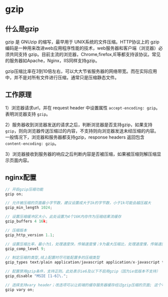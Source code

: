 # gzip

## 什么是gzip

gzip 是 GNUzip 的缩写，最早用于 UNIX系统的文件压缩。HTTP协议上的 gzip 编码是一种用来改进web应用程序性能的技术，web服务器和客户端（浏览器）必须共同支持 gzip。目前主流的浏览器，Chrome,firefox,IE等都支持该协议。常见的服务器如Apache，Nginx，IIS同样支持gzip。

gzip压缩比率在3到10倍左右，可以大大节省服务器的网络带宽。而在实际应用中，并不是对所有文件进行压缩，通常只是压缩静态文件。

## 工作原理

1）浏览器请求url，并在 request header 中设置属性 `accept-encoding: gzip`。表明浏览器支持 `gzip`。

2）服务器收到浏览器发送的请求之后，判断浏览器是否支持gzip，如果支持 `gzip`，则向浏览器传送压缩过的内容，不支持则向浏览器发送未经压缩的内容。一般情况下，浏览器和服务器都支持gzip，response headers 返回包含 `content-encoding: gzip`。

3）浏览器接收到服务器的响应之后判断内容是否被压缩，如果被压缩则解压缩显示页面内容。

## nginx配置

```js
// 开启gzip压缩功能
gzip on;

// 允许被压缩的页面最小字节数，建议设置成大于1k的字节数，小于1k可能会越压越大
gzip_min_length 1024;

// 设置压缩缓冲区大小，此处设置为4个16K内存作为压缩结果流缓存
gzip_buffers 4 16k;

// 压缩版本
gzip_http_version 1.1;

// 设置压缩比率，最小为1，处理速度快，传输速度慢；9为最大压缩比，处理速度慢，传输速度快; 这里表示压缩级别，可以是0到9中的任一个，级别越高，压缩就越小，节省了带宽资源，但同时也消耗CPU资源
gzip_comp_level 9;

// 制定压缩的类型,线上配置时尽可能配置多的压缩类型
gzip_types text/plain application/javascript application/x-javascript text/css application/xml text/javascript application/x-httpd-php application/vnd.ms-fontobject font/ttf font/opentype font/x-woff image/svg+xml;

// 配置禁用gzip条件，支持正则。此处表示ie6及以下不启用gzip（因为ie低版本不支持）
gzip_disable "MSIE [1-6]\.";

// 选择支持vary header；改选项可以让前端的缓存服务器缓存经过gzip压缩的页面; 这个可以不写，表示在传送数据时，给客户端说明我使用了gzip压缩
gzip vary on;
```